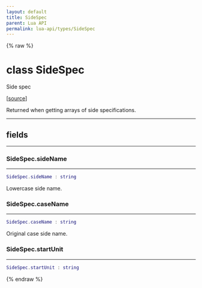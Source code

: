 ```yaml
---
layout: default
title: SideSpec
parent: Lua API
permalink: lua-api/types/SideSpec
---
```


{% raw %}

# class SideSpec





Side spec

[<a href="https://github.com/beyond-all-reason/RecoilEngine/blob/b4d0041e4c68c34dace9abf492f9193d28ef5d7e/rts/Lua/LuaSyncedRead.cpp#L1434-L1445" target="_blank">source</a>]

Returned when getting arrays of side specifications.







---



## fields
---

### SideSpec.sideName
---
```lua
SideSpec.sideName : string
```



Lowercase side name.








### SideSpec.caseName
---
```lua
SideSpec.caseName : string
```



Original case side name.








### SideSpec.startUnit
---
```lua
SideSpec.startUnit : string
```












{% endraw %}